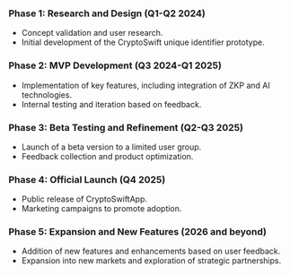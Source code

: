 ### Phase 1: Research and Design (Q1-Q2 2024)

- Concept validation and user research.
- Initial development of the CryptoSwift unique identifier prototype.

### Phase 2: MVP Development (Q3 2024-Q1 2025)

- Implementation of key features, including integration of ZKP and AI technologies.
- Internal testing and iteration based on feedback.

### Phase 3: Beta Testing and Refinement (Q2-Q3 2025)

- Launch of a beta version to a limited user group.
- Feedback collection and product optimization.

### Phase 4: Official Launch (Q4 2025)

- Public release of CryptoSwiftApp.
- Marketing campaigns to promote adoption.

### Phase 5: Expansion and New Features (2026 and beyond)

- Addition of new features and enhancements based on user feedback.
- Expansion into new markets and exploration of strategic partnerships.

